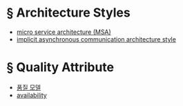 # § Architecture Styles
* [micro service architecture (MSA)](architectures/microservice/msa.md)
* [implicit asynchronous communication architecture style](architectures/implicit_async_communication/implicit_asynchronous_communication_as.md)

# § Quality Attribute
* [품질 모델](quality_attributes/quality_attributes.md)
* [availability](quality_attributes/availability.md)
